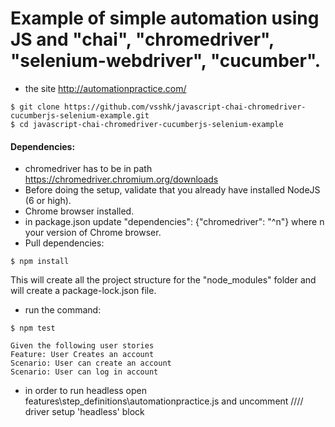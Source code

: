 # Example of simple automation using JS and "chai", "chromedriver", "selenium-webdriver", "cucumber".
* the site http://automationpractice.com/
```
$ git clone https://github.com/vsshk/javascript-chai-chromedriver-cucumberjs-selenium-example.git
$ cd javascript-chai-chromedriver-cucumberjs-selenium-example
```
#### Dependencies:
* chromedriver has to be in path https://chromedriver.chromium.org/downloads
* Before doing the setup, validate that you already have installed NodeJS (6 or high). 
* Chrome browser installed.
* in package.json update "dependencies": {"chromedriver": "^n"} where n your version of Chrome browser.
* Pull dependencies:
```
$ npm install
```
This will create all the project structure for the "node_modules" folder 
and will create a package-lock.json file.
* run the command:
```
$ npm test 
```
```
Given the following user stories
Feature: User Creates an account
Scenario: User can create an account
Scenario: User can log in account
```
* in order to run headless open features\step_definitions\automationpractice.js and uncomment //// driver setup 'headless' block  
